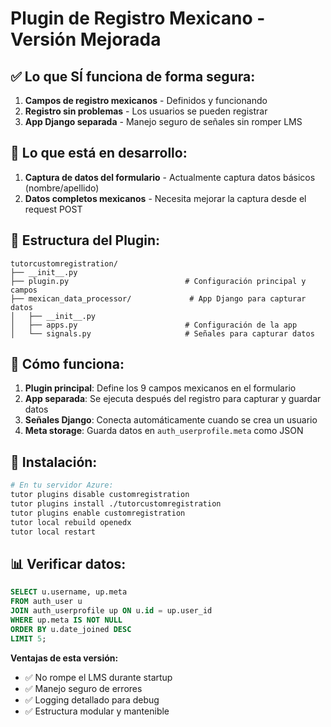 # Plugin de Registro Mexicano - Versión Mejorada

## ✅ Lo que SÍ funciona de forma segura:

1. **Campos de registro mexicanos** - Definidos y funcionando
2. **Registro sin problemas** - Los usuarios se pueden registrar
3. **App Django separada** - Manejo seguro de señales sin romper LMS

## 🚧 Lo que está en desarrollo:

1. **Captura de datos del formulario** - Actualmente captura datos básicos (nombre/apellido)
2. **Datos completos mexicanos** - Necesita mejorar la captura desde el request POST

## 📁 Estructura del Plugin:

```
tutorcustomregistration/
├── __init__.py
├── plugin.py                          # Configuración principal y campos
├── mexican_data_processor/             # App Django para capturar datos
│   ├── __init__.py
│   ├── apps.py                        # Configuración de la app
│   └── signals.py                     # Señales para capturar datos
```

## 🎯 Cómo funciona:

1. **Plugin principal**: Define los 9 campos mexicanos en el formulario
2. **App separada**: Se ejecuta después del registro para capturar y guardar datos
3. **Señales Django**: Conecta automáticamente cuando se crea un usuario
4. **Meta storage**: Guarda datos en `auth_userprofile.meta` como JSON

## 🔧 Instalación:

```bash
# En tu servidor Azure:
tutor plugins disable customregistration
tutor plugins install ./tutorcustomregistration  
tutor plugins enable customregistration
tutor local rebuild openedx
tutor local restart
```

## 📊 Verificar datos:

```sql
SELECT u.username, up.meta 
FROM auth_user u 
JOIN auth_userprofile up ON u.id = up.user_id 
WHERE up.meta IS NOT NULL 
ORDER BY u.date_joined DESC 
LIMIT 5;
```

**Ventajas de esta versión:**
- ✅ No rompe el LMS durante startup
- ✅ Manejo seguro de errores
- ✅ Logging detallado para debug
- ✅ Estructura modular y mantenible
